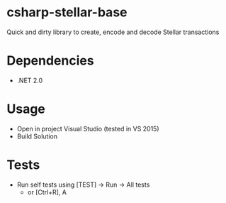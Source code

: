 # csharp-stellar-base
Quick and dirty library to create, encode and decode Stellar transactions


# Dependencies
- .NET 2.0

# Usage
- Open in project Visual Studio (tested in VS 2015)
- Build Solution

# Tests
- Run self tests using [TEST] -> Run -> All tests
	- or [Ctrl+R], A